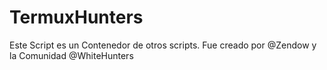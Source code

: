 # TermuxHunters
Este Script es un Contenedor de otros scripts. Fue creado por @Zendow y la Comunidad @WhiteHunters
